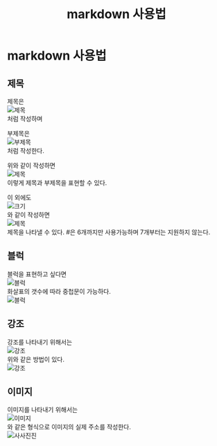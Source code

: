 ﻿---
title: "markdown 사용법"
categories: 
  - blogging
last_modified_at: 2020-01-27T13:00:00+09:00
toc: true
---
markdown 사용법
============
## **제목**
제목은  
![제목](https://user-images.githubusercontent.com/59803206/73133190-96437080-4068-11ea-8e8f-378436b956e1.PNG)  
처럼 작성하며  

부제목은  
![부제목](https://user-images.githubusercontent.com/59803206/73133196-b2dfa880-4068-11ea-8847-05d96bae012e.PNG)  
처럼 작성한다.

위와 같이 작성하면  
![제목](https://user-images.githubusercontent.com/59803206/73133225-f9cd9e00-4068-11ea-909c-63c688eab9ce.PNG)  
이렇게 제목과 부제목을 표현할 수 있다.  

이 외에도  
![크기](https://user-images.githubusercontent.com/59803206/73133257-621c7f80-4069-11ea-9643-4262552b04ae.PNG)  
와 같이 작성하면  
![제목](https://user-images.githubusercontent.com/59803206/73133273-9db74980-4069-11ea-9ed8-fdabad908734.PNG)  
제목을 나타낼 수 있다. #은 6개까지만 사용가능하며 7개부터는 지원하지 않는다.  

## **블럭**  
블럭을 표현하고 싶다면  
![블럭](https://user-images.githubusercontent.com/59803206/73133339-95134300-406a-11ea-9eb5-648e6fe0c85d.PNG)  
화살표의 갯수에 따라 중첩문이 가능하다.  
![블럭](https://user-images.githubusercontent.com/59803206/73133386-4914ce00-406b-11ea-806d-9a552ef1a0f5.PNG)


## **강조**  
강조를 나타내기 위해서는  
![강조](https://user-images.githubusercontent.com/59803206/73133361-e4f20a00-406a-11ea-9ff0-a05a89fcfa79.PNG)  
위와 같은 방법이 있다.  
![강조](https://user-images.githubusercontent.com/59803206/73133391-55009000-406b-11ea-9a6d-330b1145176c.PNG)  

## **이미지**  
이미지를 나타내기 위해서는  
![이미지](https://user-images.githubusercontent.com/59803206/73133401-6a75ba00-406b-11ea-97b4-f7c656e8acc4.PNG)  
와 같은 형식으로 이미지의 실제 주소를 작성한다.  
![사사진진](https://user-images.githubusercontent.com/59803206/73133440-f7207800-406b-11ea-8a57-25fdaf95339b.PNG)






  




